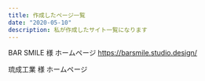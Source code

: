 ```yaml
---
title: 作成したページ一覧
date: "2020-05-10"
description: 私が作成したサイト一覧になります
---
```


BAR SMILE 様 ホームページ
https://barsmile.studio.design/ 


琉成工業 様 ホームページ